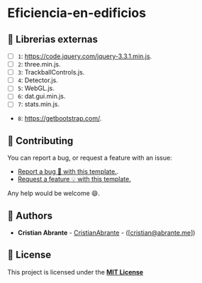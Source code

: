 # Eficiencia-en-edificios



## :stars: Librerias externas

- [ ] `1`: https://code.jquery.com/jquery-3.3.1.min.js.
- [ ] `2`: three.min.js.
- [ ] `3`: TrackballControls.js.
- [ ] `4`: Detector.js.
- [ ] `5`: WebGL.js.
- [ ] `6`: dat.gui.min.js.
- [ ] `7`: stats.min.js.
-  `8`: https://getbootstrap.com/.

## :open_hands: Contributing
You can report a bug, or request a feature with an issue:

* [Report a bug :bug: with this template.](https://github.com/CristianAbrante/GeneticsJS/issues/new?assignees=&labels=&template=bug-report.md&title=%3Abug%3A).
* [Request a feature :bulb: with this template.](https://github.com/CristianAbrante/GeneticsJS/issues/new?assignees=&labels=&template=feature_request.md&title=)

Any help would be welcome :smile:.

## :muscle: Authors
* **Cristian Abrante** - [CristianAbrante](https://github.com/CristianAbrante) - ([cristian@abrante.me])

## :memo: License
This project is licensed under the **[MIT License](https://github.com/CristianAbrante/GeneticsJS/blob/master/LICENSE)**

